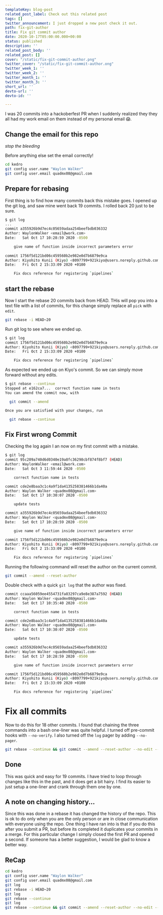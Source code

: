 ```yaml
---
templateKey: blog-post
related_post_label: Check out this related post
tags: []
twitter_announcement: I just dropped a new post check it out.
path: fix-git-author
title: Fix git commit author
date: 2020-10-17T05:00:00.000+00:00
status: published
description: ''
related_post_body: ''
related_post: []
cover: "/static/fix-git-commit-author.png"
twitter_cover: "/static/fix-git-commit-author.ong"
twitter_week_1: ''
twitter_week_2: ''
twitter_month_1: ''
twitter_month_3: ''
short_url: ''
devto-url: ''
devto-id: ''

---
```

I was 20 commits into a hackoberfest PR when I suddenly realized they they all had my work email on them instead of my personal email 😱.

## Change the email for this repo

_stop the bleeding_

Before anything else set the email correctly!

``` bash
cd kedro
git config user.name "Waylon Walker"
git config user.email quadmx08@gmail.com
```

## Prepare for rebasing

First thing is to find how many commits back this mistake goes.  I opened up the git log, and saw mine went back 19 commits.  I rolled back 20 just to be sure.

``` bash
$ git log
...
commit a355926b9d7ec4c05659adaa254beefbdb036332
Author: WaylonWalker <email@work.com>
Date:   Sat Oct 17 10:28:59 2020 -0500

    give name of function inside incorrect parameters error
  
commit 1756f5d121bd06c459560b2e982e0d7b6879e9ca
Author: Kiyohito Kunii (Kiyo) <8097799+921kiyo@users.noreply.github.com>
Date:   Fri Oct 2 15:33:09 2020 +0100

    Fix docs reference for registering `pipelines`
```

## start the rebase

Now I start the rebase 20 commits back from HEAD.  THis will pop you into a text file with a list of commits, for this change simply replace all `pick` with `edit`.

``` bash
git rebase -i HEAD~20
```

Run git log to see where we ended up.

``` bash
$ git log
commit 1756f5d121bd06c459560b2e982e0d7b6879e9ca
Author: Kiyohito Kunii (Kiyo) <8097799+921kiyo@users.noreply.github.com>
Date:   Fri Oct 2 15:33:09 2020 +0100

    Fix docs reference for registering `pipelines`
```

As expected we ended up on Kiyo's commit. So we can simply move forward without any edits.

``` bash
$ git rebase --continue
Stopped at e162ca7...  correct function name in tests
You can amend the commit now, with

  git commit --amend

Once you are satisfied with your changes, run

  git rebase --continue
```

## Fix First wrong Commit

Checking the log again I an now on my first commit with a mistake.

``` bash
$ git log
commit 95c209a740d6d0340e19a8fc36298cbf874f8bf7 (HEAD)
Author: WaylonWalker <email@work.com>
Date:   Sat Oct 3 11:59:44 2020 -0500

    correct function name in tests

commit cde2e8baa3c1c4a9f1da4135258381466b1da40a
Author: Waylon Walker <quadmx08@gmail.com>
Date:   Sat Oct 17 10:30:07 2020 -0500

    update tests

commit a355926b9d7ec4c05659adaa254beefbdb036332
Author: Waylon Walker <quadmx08@gmail.com>
Date:   Sat Oct 17 10:28:59 2020 -0500

    give name of function inside incorrect parameters error

commit 1756f5d121bd06c459560b2e982e0d7b6879e9ca
Author: Kiyohito Kunii (Kiyo) <8097799+921kiyo@users.noreply.github.com>
Date:   Fri Oct 2 15:33:09 2020 +0100

    Fix docs reference for registering `pipelines`
```

Running the following command will reset the author on the current commit.

``` bash
git commit --amend --reset-author
```

Double check with a quick `git log` that the author was fixed.

``` bash
commit ccaaa56059ee4554731fa83297ca9e8e387a7592 (HEAD)
Author: Waylon Walker <quadmx08@gmail.com>
Date:   Sat Oct 17 10:35:40 2020 -0500

    correct function name in tests

commit cde2e8baa3c1c4a9f1da4135258381466b1da40a
Author: Waylon Walker <quadmx08@gmail.com>
Date:   Sat Oct 17 10:30:07 2020 -0500

    update tests

commit a355926b9d7ec4c05659adaa254beefbdb036332
Author: Waylon Walker <quadmx08@gmail.com>
Date:   Sat Oct 17 10:28:59 2020 -0500

    give name of function inside incorrect parameters error

commit 1756f5d121bd06c459560b2e982e0d7b6879e9ca
Author: Kiyohito Kunii (Kiyo) <8097799+921kiyo@users.noreply.github.com>
Date:   Fri Oct 2 15:33:09 2020 +0100

    Fix docs reference for registering `pipelines`
```

# Fix all commits

Now to do this for 18 other commits.  I found that chaining the three commands into a bash one-liner was quite helpful.  I turned off pre-commit hooks with `--no-verify`.  I also turned off the `log` pager by adding `--no-pager`.

``` bash
git rebase --continue && git commit --amend --reset-author --no-edit --no-verify && git --no-pager log -n 3
```

## Done

This was quick and easy for 19 commits.  I have tried to loop through changes like this in the past, and it does get a bit hairy.  I find its easier to just setup a one-liner and crank through them one by one.

## A note on changing history...

Since this was done in a rebase it has changed the history of the repo.  This is ok to do only when you are the only person or are in close communication with everyone using the repo.  One thing I have ran into is that if you do this after you submit a PR, but before its completed it duplicates your commits in a merge.  For this particular change I simply closed the first PR and opened a second.  If someone has a better suggestion, I would be glad to know a better way.

## ReCap

``` bash
cd kedro
git config user.name "Waylon Walker"
git config user.email quadmx08@gmail.com
git log
git rebase -i HEAD~20
git log
git rebase --continue
git log
git rebase --continue && git commit --amend --reset-author --no-edit --no-verify && git --no-pager log -n 3
```